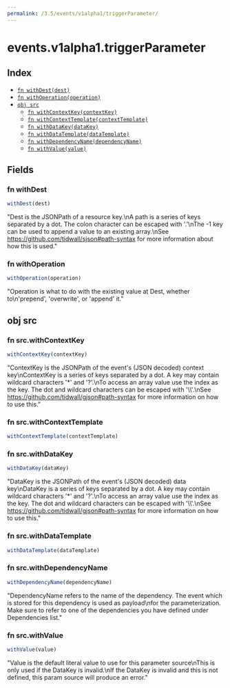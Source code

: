 ```yaml
---
permalink: /3.5/events/v1alpha1/triggerParameter/
---
```


# events.v1alpha1.triggerParameter



## Index

* [`fn withDest(dest)`](#fn-withdest)
* [`fn withOperation(operation)`](#fn-withoperation)
* [`obj src`](#obj-src)
  * [`fn withContextKey(contextKey)`](#fn-srcwithcontextkey)
  * [`fn withContextTemplate(contextTemplate)`](#fn-srcwithcontexttemplate)
  * [`fn withDataKey(dataKey)`](#fn-srcwithdatakey)
  * [`fn withDataTemplate(dataTemplate)`](#fn-srcwithdatatemplate)
  * [`fn withDependencyName(dependencyName)`](#fn-srcwithdependencyname)
  * [`fn withValue(value)`](#fn-srcwithvalue)

## Fields

### fn withDest

```ts
withDest(dest)
```

"Dest is the JSONPath of a resource key.\nA path is a series of keys separated by a dot. The colon character can be escaped with '.'\nThe -1 key can be used to append a value to an existing array.\nSee https://github.com/tidwall/sjson#path-syntax for more information about how this is used."

### fn withOperation

```ts
withOperation(operation)
```

"Operation is what to do with the existing value at Dest, whether to\n'prepend', 'overwrite', or 'append' it."

## obj src



### fn src.withContextKey

```ts
withContextKey(contextKey)
```

"ContextKey is the JSONPath of the event's (JSON decoded) context key\nContextKey is a series of keys separated by a dot. A key may contain wildcard characters '*' and '?'.\nTo access an array value use the index as the key. The dot and wildcard characters can be escaped with '\\\\'.\nSee https://github.com/tidwall/gjson#path-syntax for more information on how to use this."

### fn src.withContextTemplate

```ts
withContextTemplate(contextTemplate)
```



### fn src.withDataKey

```ts
withDataKey(dataKey)
```

"DataKey is the JSONPath of the event's (JSON decoded) data key\nDataKey is a series of keys separated by a dot. A key may contain wildcard characters '*' and '?'.\nTo access an array value use the index as the key. The dot and wildcard characters can be escaped with '\\\\'.\nSee https://github.com/tidwall/gjson#path-syntax for more information on how to use this."

### fn src.withDataTemplate

```ts
withDataTemplate(dataTemplate)
```



### fn src.withDependencyName

```ts
withDependencyName(dependencyName)
```

"DependencyName refers to the name of the dependency. The event which is stored for this dependency is used as payload\nfor the parameterization. Make sure to refer to one of the dependencies you have defined under Dependencies list."

### fn src.withValue

```ts
withValue(value)
```

"Value is the default literal value to use for this parameter source\nThis is only used if the DataKey is invalid.\nIf the DataKey is invalid and this is not defined, this param source will produce an error."